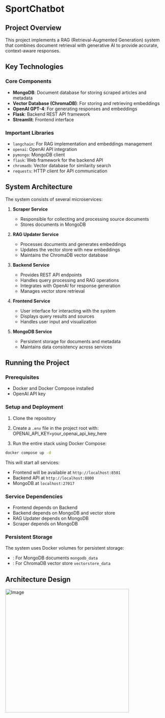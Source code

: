 # SportChatbot

## Project Overview

This project implements a RAG (Retrieval-Augmented Generation) system that combines document retrieval with generative
AI to provide accurate, context-aware responses. 

## Key Technologies

### Core Components

- **MongoDB**: Document database for storing scraped articles and metadata
- **Vector Database (ChromaDB)**: For storing and retrieving embeddings
- **OpenAI GPT-4**: For generating responses and embeddings
- **Flask**: Backend REST API framework
- **Streamlit**: Frontend interface

### Important Libraries

- `langchain`: For RAG implementation and embeddings management
- `openai`: OpenAI API integration
- `pymongo`: MongoDB client
- `flask`: Web framework for the backend API
- `chromadb`: Vector database for similarity search
- `requests`: HTTP client for API communication

## System Architecture

The system consists of several microservices:

1. **Scraper Service**
    - Responsible for collecting and processing source documents
    - Stores documents in MongoDB

2. **RAG Updater Service**
    - Processes documents and generates embeddings
    - Updates the vector store with new embeddings
    - Maintains the ChromaDB vector database

3. **Backend Service**
    - Provides REST API endpoints
    - Handles query processing and RAG operations
    - Integrates with OpenAI for response generation
    - Manages vector store retrieval

4. **Frontend Service**
    - User interface for interacting with the system
    - Displays query results and sources
    - Handles user input and visualization

5. **MongoDB Service**
    - Persistent storage for documents and metadata
    - Maintains data consistency across services

## Running the Project

### Prerequisites

- Docker and Docker Compose installed
- OpenAI API key

### Setup and Deployment

1. Clone the repository

2. Create a `.env` file in the project root with: OPENAI_API_KEY=your_openai_api_key_here
3. Run the entire stack using Docker Compose:

```bash
docker compose up -d
```

This will start all services:

- Frontend will be available at `http://localhost:8501`
- Backend API at `http://localhost:8000`
- MongoDB at `localhost:27017`

### Service Dependencies

- Frontend depends on Backend
- Backend depends on MongoDB and vector store
- RAG Updater depends on MongoDB
- Scraper depends on MongoDB

### Persistent Storage

The system uses Docker volumes for persistent storage:

- : For MongoDB documents `mongodb_data`
- : For ChromaDB vector store `vectorstore_data`

## Architecture Design
<img width="388" alt="Image" src="https://github.com/user-attachments/assets/ef834bf1-2a88-4b30-838c-ffce10409ab2" />
